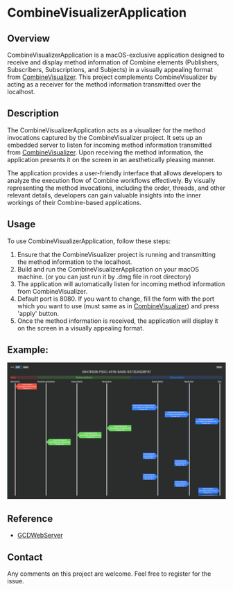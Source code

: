 # CombineVisualizerApplication

## Overview
CombineVisualizerApplication is a macOS-exclusive application designed to receive and display method information of Combine elements (Publishers, Subscribers, Subscriptions, and Subjects) in a visually appealing format from [CombineVisualizer](https://github.com/momo-youngg/CombineVisualizer). This project complements CombineVisualizer by acting as a receiver for the method information transmitted over the localhost.

## Description
The CombineVisualizerApplication acts as a visualizer for the method invocations captured by the CombineVisualizer project. It sets up an embedded server to listen for incoming method information transmitted from [CombineVisualizer](https://github.com/momo-youngg/CombineVisualizer). Upon receiving the method information, the application presents it on the screen in an aesthetically pleasing manner.

The application provides a user-friendly interface that allows developers to analyze the execution flow of Combine workflows effectively. By visually representing the method invocations, including the order, threads, and other relevant details, developers can gain valuable insights into the inner workings of their Combine-based applications.

## Usage
To use CombineVisualizerApplication, follow these steps:

1. Ensure that the CombineVisualizer project is running and transmitting the method information to the localhost.
2. Build and run the CombineVisualizerApplication on your macOS machine. (or you can just run it by .dmg file in root directory)
3. The application will automatically listen for incoming method information from CombineVisualizer.
4. Default port is 8080. If you want to change, fill the form with the port which you want to use (must same as in [CombineVisualizer](https://github.com/momo-youngg/CombineVisualizer)) and press 'apply' button. 
5. Once the method information is received, the application will display it on the screen in a visually appealing format.

## Example:
![CombineVisualizerApplication Screenshot](./screenshots/main.png)


## Reference 
- [GCDWebServer](https://github.com/swisspol/GCDWebServer)

## Contact
Any comments on this project are welcome. Feel free to register for the issue.